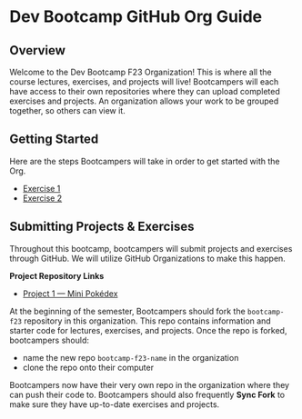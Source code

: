 # Dev Bootcamp GitHub Org Guide

## Overview
Welcome to the Dev Bootcamp F23 Organization! This is where all the course lectures, exercises, and projects will live! Bootcampers will each have access to their own repositories where they can upload completed exercises and projects. An organization allows your work to be grouped together, so others can view it. 

## Getting Started
Here are the steps Bootcampers will take in order to get started with the Org. 

- [Exercise 1](https://github.com/BoG-Dev-Bootcamp-F23/bootcamp-f23/tree/main/exer1)
- [Exercise 2](https://github.com/BoG-Dev-Bootcamp-F23/bootcamp-f23/blob/main/exer2)

## Submitting Projects & Exercises
Throughout this bootcamp, bootcampers will submit projects and exercises through GitHub. We will utilize GitHub Organizations to make this happen. 

**Project Repository Links**
- [Project 1 — Mini Pokédex](https://github.com/BoG-Dev-Bootcamp-F23/project1-f23)

At the beginning of the semester, Bootcampers should fork the `bootcamp-f23` repository in this organization. This repo contains information and starter code for lectures, exercises, and projects. Once the repo is forked, bootcampers should:
- name the new repo `bootcamp-f23-name` in the organization
- clone the repo onto their computer

Bootcampers now have their very own repo in the organization where they can push their code to. Bootcampers should also frequently **Sync Fork** to make sure they have up-to-date exercises and projects. 
